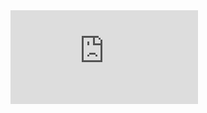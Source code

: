 <embed src="https://github.com/mxlowe/CV/blob/master/MatthewXLowe_CV.pdf" type="application/pdf" />
